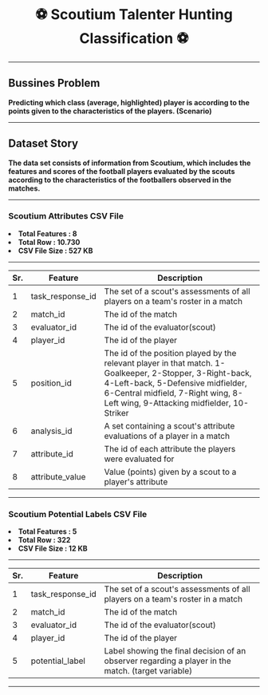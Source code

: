 <h1 align="center">⚽️ Scoutium Talenter Hunting Classification ⚽️</h1>

---

<h2> Bussines Problem </h2>
    
**Predicting which class (average, highlighted) player is according to the points given to the characteristics of the players. (Scenario)**

---

<h2> Dataset Story </h2>

**The data set consists of information from Scoutium, which includes the features and scores of the football players evaluated by the scouts according to the characteristics of the footballers observed in the matches.**

---

<strong><h3>Scoutium Attributes CSV File</h3><p>

<li><strong>Total Features : 8</strong></li>
<li><strong>Total Row : 10.730</strong> </li>
<li><strong>CSV File Size : 527 KB</strong></li>
    
---
    
   Sr. | Feature  | Description |
--- | --- | --- 
1 | task_response_id | The set of a scout's assessments of all players on a team's roster in a match
2 | match_id | The id of the match
3 | evaluator_id | The id of the evaluator(scout)
4 | player_id | The id of the player
5 | position_id | The id of the position played by the relevant player in that match. 1-Goalkeeper, 2-Stopper, 3-Right-back, 4-Left-back, 5-Defensive midfielder, 6-Central midfield, 7-Right wing, 8-Left wing, 9-Attacking midfielder, 10-Striker
6 | analysis_id | A set containing a scout's attribute evaluations of a player in a match
7 | attribute_id | The id of each attribute the players were evaluated for
8 | attribute_value | Value (points) given by a scout to a player's attribute

---

<strong><h3>Scoutium Potential Labels CSV File</h3><p>

<li><strong>Total Features : 5</strong></li>
<li><strong>Total Row : 322</strong> </li>
<li><strong>CSV File Size : 12 KB</strong></li>
    
---
    
Sr. | Feature  | Description |
--- | --- | --- 
1 | task_response_id | The set of a scout's assessments of all players on a team's roster in a match
2 | match_id | The id of the match
3 | evaluator_id | The id of the evaluator(scout)
4 | player_id | The id of the player
5 | potential_label | Label showing the final decision of an observer regarding a player in the match. (target variable)
  
---


